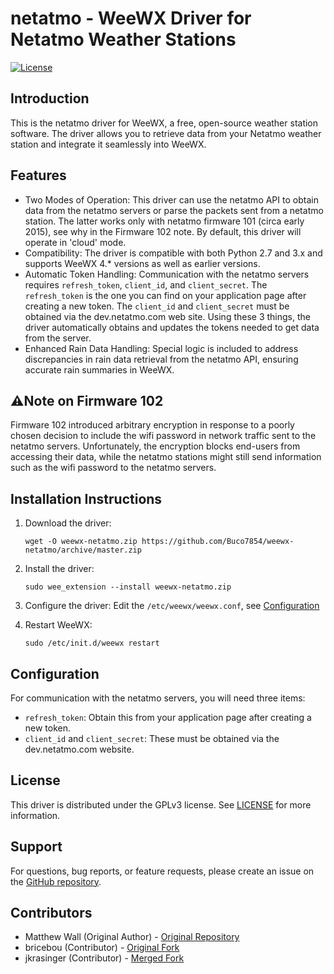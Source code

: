 
# netatmo - WeeWX Driver for Netatmo Weather Stations

[![License](https://img.shields.io/badge/license-GPLv3-blue.svg)](https://www.gnu.org/licenses/gpl-3.0.en.html)

## Introduction
This is the netatmo driver for WeeWX, a free, open-source weather station software. The driver allows you to retrieve data from your Netatmo weather station and integrate it seamlessly into WeeWX.

## Features
- Two Modes of Operation: This driver can use the netatmo API to obtain data from the netatmo servers or parse the packets sent from a netatmo station. The latter works only with netatmo firmware 101 (circa early 2015), see why in the Firmware 102 note. By default, this driver will operate in 'cloud' mode.
- Compatibility: The driver is compatible with both Python 2.7 and 3.x and supports WeeWX 4.* versions as well as earlier versions.
- Automatic Token Handling: Communication with the netatmo servers requires `refresh_token`, `client_id`, and `client_secret`. The `refresh_token` is the one you can find on your application page after creating a new token. The `client_id` and `client_secret` must be obtained via the dev.netatmo.com web site. Using these 3 things, the driver automatically obtains and updates the tokens needed to get data from the server.
- Enhanced Rain Data Handling: Special logic is included to address discrepancies in rain data retrieval from the netatmo API, ensuring accurate rain summaries in WeeWX.

## ⚠️Note on Firmware 102
Firmware 102 introduced arbitrary encryption in response to a poorly chosen decision to include the wifi password in network traffic sent to the netatmo servers. Unfortunately, the encryption blocks end-users from accessing their data, while the netatmo stations might still send information such as the wifi password to the netatmo servers.

## Installation Instructions

1. Download the driver:
    ```
    wget -O weewx-netatmo.zip https://github.com/Buco7854/weewx-netatmo/archive/master.zip
    ```
2. Install the driver:
    ```
    sudo wee_extension --install weewx-netatmo.zip
    ```
3. Configure the driver:
   Edit the `/etc/weewx/weewx.conf`, see [Configuration](#Configuration)

4. Restart WeeWX:
    ```
    sudo /etc/init.d/weewx restart
    ```

## Configuration
For communication with the netatmo servers, you will need three items:
- `refresh_token`: Obtain this from your application page after creating a new token.
- `client_id` and `client_secret`: These must be obtained via the dev.netatmo.com website.

## License
This driver is distributed under the GPLv3 license. See [LICENSE](LICENSE) for more information.

## Support
For questions, bug reports, or feature requests, please create an issue on the [GitHub repository](https://github.com/Buco7854/weewx-netatmo).

## Contributors
- Matthew Wall (Original Author) - [Original Repository](https://github.com/matthewwall/weewx-netatmo)
- bricebou (Contributor) - [Original Fork](https://github.com/bricebou/weewx-netatmo)
- jkrasinger (Contributor) - [Merged Fork](https://github.com/jkrasinger/weewx-netatmo)
